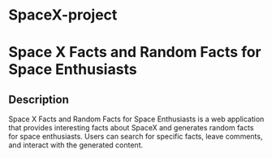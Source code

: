 # SpaceX-project
# Space X Facts and Random Facts for Space Enthusiasts

## Description

Space X Facts and Random Facts for Space Enthusiasts is a web application that provides interesting facts about SpaceX and generates random facts for space enthusiasts. Users can search for specific facts, leave comments, and interact with the generated content.



